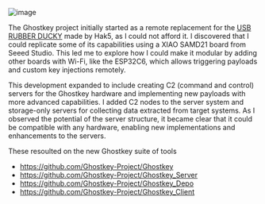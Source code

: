 ![image](https://github.com/user-attachments/assets/55fba3c8-7398-4c51-9b31-5ccd9eb6b09e)

The Ghostkey project initially started as a remote replacement for the [USB RUBBER DUCKY](https://shop.hak5.org/products/usb-rubber-ducky) made by Hak5, as I could not afford it. I discovered that I could replicate some of its capabilities using a XIAO SAMD21 board from Seeed Studio. This led me to explore how I could make it modular by adding other boards with Wi-Fi, like the ESP32C6, which allows triggering payloads and custom key injections remotely.

This development expanded to include creating C2 (command and control) servers for the Ghostkey hardware and implementing new payloads with more advanced capabilities. I added C2 nodes to the server system and storage-only servers for collecting data extracted from target systems. As I observed the potential of the server structure, it became clear that it could be compatible with any hardware, enabling new implementations and enhancements to the servers.

These resoulted on the new Ghostkey suite of tools
- https://github.com/Ghostkey-Project/Ghostkey
- https://github.com/Ghostkey-Project/Ghostkey_Server
- https://github.com/Ghostkey-Project/Ghostkey_Depo
- https://github.com/Ghostkey-Project/Ghostkey_Client

